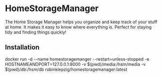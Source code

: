 # HomeStorageManager
The Home Storage Manager helps you organize and keep track of your stuff at home. It makes it easy to know where everything is. Perfect for staying tidy and finding things quickly!

## Installation

docker run -d --name homestoragemanger --restart=unless-stopped -e HOSTNAMEANDPORT=127.0.0.1:8000 -v $(pwd)/media:/hsm/media -v $(pwd)/db:/hsm/db robinklepzig/homestoragemanager:latest
